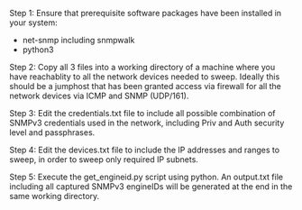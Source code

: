 Step 1: Ensure that prerequisite software packages have been installed in your system:
- net-snmp including snmpwalk
- python3

Step 2: Copy all 3 files into a working directory of a machine where you have reachablity to all the network devices needed to sweep. 
Ideally this should be a jumphost that has been granted access via firewall for all the network devices via ICMP and SNMP (UDP/161).

Step 3: Edit the credentials.txt file to include all possible combination of SNMPv3 credentials used in the network, including Priv and Auth security level and passphrases.

Step 4: Edit the devices.txt file to include the IP addresses and ranges to sweep, in order to sweep only required IP subnets.

Step 5: Execute the get_engineid.py script using python. An output.txt file including all captured SNMPv3 engineIDs will be generated at the end in the same working directory.
